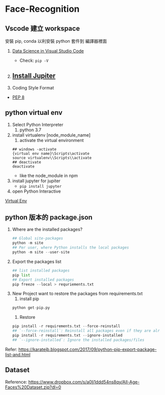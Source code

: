 # Face-Recognition

## Vscode 建立 workspace

安裝 pip, conda 以利安裝 python 套件到 編譯器裡面

1. [Data Science in Visual Studio Code](https://code.visualstudio.com/docs/python/data-science-tutorial)
    - Check: `pip -V`

1. [Install Jupiter](https://github.com/Microsoft/vscode-python/blob/master/PYTHON_INTERACTIVE_TROUBLESHOOTING.md)
    - 

1. Coding Style Format
  - [PEP 8](https://swf.com.tw/?p=1229)

## python virtual env

1. Select Python Interpreter
    1. python 3.7
1. install virtualenv [node_module_name]
    1. activate the virtual environment
    ```
    ## windows -activate
    {virtual env name}\Scripts\activate
    source virtualenv\\Scripts\\activate
    ## deactivate
    deactivate
    ```
    * like the node_module in npm
1. install jupyter for jupiter
    - `pip install jupyter`
1. open Python Interactive

[Virtual Env](https://uoa-eresearch.github.io/eresearch-cookbook/recipe/2014/11/26/python-virtual-env/)

## python 版本的 package.json

1. Where are the installed packages?
    ```python
    ## Global site-packages
    python -m site 
    ## Per user, where Python installs the local packages
    python -m site --user-site
    ```
1. Export the packages list
    ```python
    ## list installed packages
    pip list
    ## Export installed packages
    pip freeze --local > requriements.txt
    ```
1. New Project want to restore the packages from requirements.txt
    1. install pip
    ```python
    python get-pip.py
    ```
    1. Restore
    ```python
    pip install -r requirements.txt --force-reinstall
    ## `--force-reinstall`: Reinstall all packages even if they are already up-to-date.
    pip install -r requirements.txt --ignore-installed
    ## `--ignore-installed`: Ignore the installed packages/files
    ```

Refer: https://karatejb.blogspot.com/2017/09/python-pip-export-package-list-and.html


## Dataset

Reference: https://www.dropbox.com/s/a0lj1ddd54ns8qy/All-Age-Faces%20Dataset.zip?dl=0